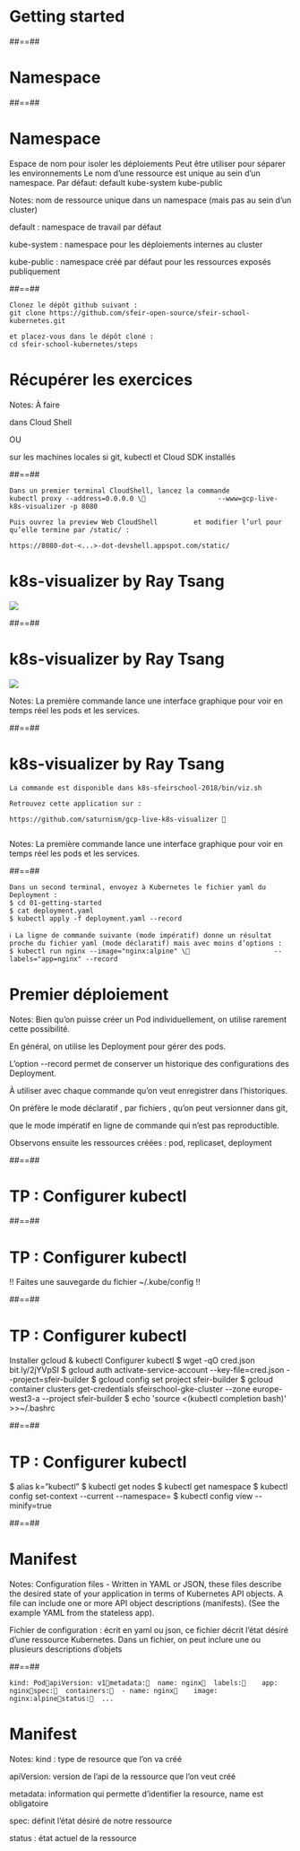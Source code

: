 <!-- .slide:-->

# Getting started


##==##
<!-- .slide:-->

# Namespace


##==##
<!-- .slide:-->

# Namespace


Espace de nom pour isoler les déploiements
Peut être utiliser pour séparer les environnements
Le nom d’une ressource est unique au sein d’un namespace.
Par défaut:
default
kube-system
kube-public


Notes:
nom de ressource unique dans un namespace
 (mais pas au sein d’un cluster)


default : namespace de travail par défaut

kube-system : namespace pour les déploiements internes au cluster

kube-public : namespace créé par défaut pour les ressources exposés publiquement



##==##
<!-- .slide: class="with-code" -->

```
Clonez le dépôt github suivant :
git clone https://github.com/sfeir-open-source/sfeir-school-kubernetes.git

et placez-vous dans le dépôt cloné :
cd sfeir-school-kubernetes/steps

```

# Récupérer les exercices


Notes:
À faire

dans Cloud Shell

OU

sur les machines locales si 
git, kubectl et Cloud SDK
 installés



##==##
<!-- .slide: class="with-code" -->

```
Dans un premier terminal CloudShell, lancez la commande
kubectl proxy --address=0.0.0.0 \					--www=gcp-live-k8s-visualizer -p 8080

Puis ouvrez la preview Web CloudShell         et modifier l’url pour qu’elle termine par /static/ : 

https://8080-dot-<...>-dot-devshell.appspot.com/static/ 

```

# k8s-visualizer by Ray Tsang


![](./images/g3f3310ef84_0_1027.png)

##==##
<!-- .slide:-->

# k8s-visualizer by Ray Tsang


![](./images/g41f33631ff_0_121.png)

Notes:
La première commande lance une interface graphique pour voir en temps réel les pods et les services.



##==##
<!-- .slide: class="with-code" -->

# k8s-visualizer by Ray Tsang


```
La commande est disponible dans k8s-sfeirschool-2018/bin/viz.sh

Retrouvez cette application sur :

https://github.com/saturnism/gcp-live-k8s-visualizer 


```

Notes:
La première commande lance une interface graphique pour voir en temps réel les pods et les services.



##==##
<!-- .slide: class="with-code" -->

```
Dans un second terminal, envoyez à Kubernetes le fichier yaml du Deployment :
$ cd 01-getting-started
$ cat deployment.yaml
$ kubectl apply -f deployment.yaml --record

ℹ La ligne de commande suivante (mode impératif) donne un résultat proche du fichier yaml (mode déclaratif) mais avec moins d’options :
$ kubectl run nginx --image="nginx:alpine" \					  --labels="app=nginx" --record

```

# Premier déploiement


Notes:
Bien qu’on puisse créer un Pod individuellement, on utilise rarement cette possibilité.


En général, on utilise les Deployment pour gérer des pods.




L’option 
--record
 permet de conserver un historique des configurations des Deployment.

À utiliser avec chaque commande qu’on veut enregistrer dans l’historiques.



On préfère le 
mode déclaratif
, par 
fichiers
, qu’on peut versionner dans git,

que le 
mode impératif
 en 
ligne de commande
 qui n’est pas reproductible.



Observons ensuite les ressources créées : pod, replicaset, deployment



##==##
<!-- .slide:-->

# TP : Configurer kubectl


##==##
<!-- .slide:-->

# TP : Configurer kubectl




!! Faites une sauvegarde du fichier ~/.kube/config !!


##==##
<!-- .slide:-->

# TP : Configurer kubectl


Installer gcloud & kubectl
Configurer kubectl
$ wget -qO cred.json bit.ly/2jYVpSI
$ gcloud auth activate-service-account --key-file=cred.json --project=sfeir-builder
$ gcloud config set project sfeir-builder
$ gcloud container clusters get-credentials sfeirschool-gke-cluster --zone europe-west3-a --project sfeir-builder
$ echo 'source <(kubectl completion bash)' >>~/.bashrc


##==##
<!-- .slide:-->

# TP : Configurer kubectl


$ alias k=”kubectl”
$ kubectl get nodes
$ kubectl get namespace
$ kubectl config set-context --current --namespace=<insert-namespace-name-here> 
$ kubectl config view --minify=true




##==##
<!-- .slide:-->

# Manifest


Notes:
Configuration files - Written in YAML or JSON, these files describe the desired state of your application in terms of Kubernetes API objects. A file can include one or more API object descriptions (manifests). (See the example YAML from the stateless app).



Fichier de configuration : écrit en yaml ou json, ce fichier décrit l’état désiré d’une ressource Kubernetes. Dans un fichier, on peut inclure une ou plusieurs descriptions d’objets 



##==##
<!-- .slide: class="with-code" -->

```
kind: PodapiVersion: v1metadata:  name: nginx  labels:    app: nginxspec:  containers:  - name: nginx    image: nginx:alpinestatus:  ...

```

# Manifest


Notes:
kind : type de resource que l’on va créé 

apiVersion: version de l’api de la ressource que l’on veut créé

metadata: information qui permette d’identifier la resource, name est obligatoire 

spec: définit l’état désiré de notre ressource

status : état actuel de la ressource


